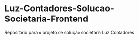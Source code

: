 # Luz-Contadores-Solucao-Societaria-Frontend
Repositório para o projeto de solução societária Luz Contadores
